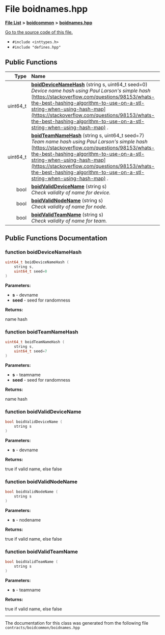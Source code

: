 
# File boidnames.hpp


[**File List**](files.md) **>** [**boidcommon**](dir_1379e245553e8cc39a16063d19589c5a.md) **>** [**boidnames.hpp**](boidnames_8hpp.md)

[Go to the source code of this file.](boidnames_8hpp_source.md)



* `#include <inttypes.h>`
* `#include "defines.hpp"`















## Public Functions

| Type | Name |
| ---: | :--- |
|  uint64\_t | [**boidDeviceNameHash**](boidnames_8hpp.md#function-boiddevicenamehash) (string s, uint64\_t seed=0) <br>_Device name hash using Paul Larson's simple hash_ [https://stackoverflow.com/questions/98153/whats-the-best-hashing-algorithm-to-use-on-a-stl-string-when-using-hash-map](https://stackoverflow.com/questions/98153/whats-the-best-hashing-algorithm-to-use-on-a-stl-string-when-using-hash-map) _._ |
|  uint64\_t | [**boidTeamNameHash**](boidnames_8hpp.md#function-boidteamnamehash) (string s, uint64\_t seed=7) <br>_Team name hash using Paul Larson's simple hash_ [https://stackoverflow.com/questions/98153/whats-the-best-hashing-algorithm-to-use-on-a-stl-string-when-using-hash-map](https://stackoverflow.com/questions/98153/whats-the-best-hashing-algorithm-to-use-on-a-stl-string-when-using-hash-map) _._ |
|  bool | [**boidValidDeviceName**](boidnames_8hpp.md#function-boidvaliddevicename) (string s) <br>_Check validity of name for device._  |
|  bool | [**boidValidNodeName**](boidnames_8hpp.md#function-boidvalidnodename) (string s) <br>_Check validity of name for node._  |
|  bool | [**boidValidTeamName**](boidnames_8hpp.md#function-boidvalidteamname) (string s) <br>_Check validity of name for team._  |








## Public Functions Documentation


### function boidDeviceNameHash 


```cpp
uint64_t boidDeviceNameHash (
    string s,
    uint64_t seed=0
) 
```




**Parameters:**


* **s** - devname 
* **seed** - seed for randomness 



**Returns:**

name hash 





        

### function boidTeamNameHash 


```cpp
uint64_t boidTeamNameHash (
    string s,
    uint64_t seed=7
) 
```




**Parameters:**


* **s** - teamname 
* **seed** - seed for randomness 



**Returns:**

name hash 





        

### function boidValidDeviceName 


```cpp
bool boidValidDeviceName (
    string s
) 
```




**Parameters:**


* **s** - devname 



**Returns:**

true if valid name, else false 





        

### function boidValidNodeName 


```cpp
bool boidValidNodeName (
    string s
) 
```




**Parameters:**


* **s** - nodename 



**Returns:**

true if valid name, else false 





        

### function boidValidTeamName 


```cpp
bool boidValidTeamName (
    string s
) 
```




**Parameters:**


* **s** - teamname 



**Returns:**

true if valid name, else false 





        

------------------------------
The documentation for this class was generated from the following file `contracts/boidcommon/boidnames.hpp`